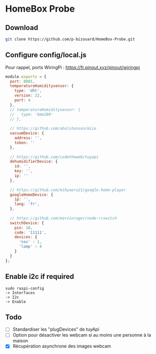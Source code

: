 # HomeBox Probe

## Download
```bash
git clone https://github.com/p-bizouard/HomeBox-Probe.git
```

## Configure config/local.js
Pour rappel, ports WiringPi : https://fr.pinout.xyz/pinout/wiringpi
```js
module.exports = {
  port: 8081,
  temperatureHumiditysensor: {
    type: 'dht',
    version: 22,
    port: 4
  },
  // temperatureHumiditysensor: {
  //   type: 'bme280'
  // },
  
  // https://github.com/aholstenson/miio
  vacuumDevice: {
    address: '',
    token: ''
  },
  
  // https://github.com/codetheweb/tuyapi
  dehumidifierDevice: {
    id: '',
    key: '',
    ip: ''
  },
  
  // https://github.com/mihyaeru21/google-home-player
  googleHomeDevice: {
    ip: '',
    lang: 'fr',
  },
  
  // https://github.com/marvinroger/node-rcswitch
  switchDevice: {
    pin: 16,
    code: '11111',
    devices: {
      'nas' : 1,
      'lamp' : 4
    }
  }
};
```

## Enable i2c if required
```
sudo raspi-config
-> Interfaces
-> I2c
-> Enable
```

## Todo
- [ ] Standardiser les "plugDevices" de tuyApi
- [ ] Option pour désactiver les webcam si au moins une personne à la maison
- [X] Récupération asynchrone des images webcam
